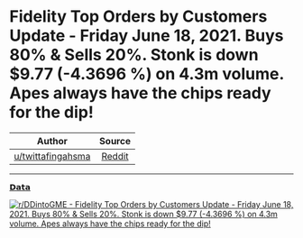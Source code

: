 Fidelity Top Orders by Customers Update - Friday June 18, 2021. Buys 80% & Sells 20%. Stonk is down $9.77 (-4.3696 %) on 4.3m volume. Apes always have the chips ready for the dip!
===================================================================================================================================================================================

| Author      | Source | 
|  :----:     |    :----:   |        
| [u/twittafingahsma](https://www.reddit.com/user/twittafingahsma/) | [Reddit](https://www.reddit.com/r/DDintoGME/comments/o3gy7k/fidelity_top_orders_by_customers_update_friday/) |

---

[𝗗𝗮𝘁𝗮](https://www.reddit.com/r/DDintoGME/search?q=flair_name%3A%22%F0%9D%97%97%F0%9D%97%AE%F0%9D%98%81%F0%9D%97%AE%22&restrict_sr=1)

[![r/DDintoGME - Fidelity Top Orders by Customers Update - Friday June 18, 2021. Buys 80% & Sells 20%. Stonk is down $9.77 (-4.3696 %) on 4.3m volume. Apes always have the chips ready for the dip!](https://i.redd.it/9e11zhl7d8671.png)](https://i.redd.it/9e11zhl7d8671.png)
